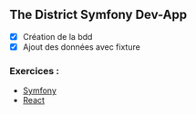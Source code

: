 ## The District Symfony Dev-App

- [x] Création de la bdd
- [x] Ajout des données avec fixture

### Exercices :

- [Symfony](https://github.com/MickaelMd/AFPA_MS_Dev_App/tree/1.-Symfony)
- [React](https://github.com/MickaelMd/AFPA_MS_Dev_App/tree/2.-React)
